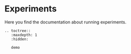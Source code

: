 # Experiments

Here you find the documentation about running experiments.

```{eval-rst}
.. toctree::
   :maxdepth: 1
   :hidden:

   demo
```